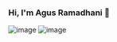 ### Hi, I'm Agus Ramadhani 👋
![image](https://user-images.githubusercontent.com/42666125/146818165-3bf8a480-6dc1-4ddd-a034-b8752b64573f.png)
![image](https://user-images.githubusercontent.com/42666125/146818491-92ec8132-79ba-46cd-b6ed-7a3253e12fe1.png)

<!--
**buananetpbun/buananetpbun** is a ✨ _special_ ✨ repository because its `README.md` (this file) appears on your GitHub profile.

Here are some ideas to get you started:

- 🔭 I’m currently working on ...
- 🌱 I’m currently learning ...
- 👯 I’m looking to collaborate on ...
- 🤔 I’m looking for help with ...
- 💬 Ask me about ...
- 📫 How to reach me: ...
- 😄 Pronouns: ...
- ⚡ Fun fact: ...
-->
